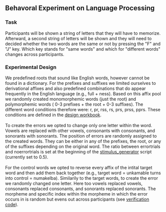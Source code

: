 ## Behavoral Experiment on Language Processing

### Task
Participants will be shown a string of letters that they will have to memorize. Afterward, a second string of letters will be shown and they will need to decided whether the two words are the same or not by pressing the "F" and "J" key. Which key stands for "same words" and which for "different words" changes across participants. 

### Experimental Design
We predefined roots that sound like English words, however cannot be found in a dictionary. For the prefixes and suffixes we limited ourselves to derivational affixes and also predefined combinations that do appear frequently in the English language (e.g., full + ness). Based on this affix pool we randomly created monomorphemic words (just the root) and polymorphemic words ( 0-3 prefixes + the root + 0-3 suffixes). The different word conditions therefore were: r, pr, rss, rs, prs, prss, pprs. These conditions are defined in the [design workbook](https://github.com/dbechar/Morphemes-Behavioral-Experiment/blob/main/experimental_design/design.csv). 
<br><br>
To create the errors we opted to change only one letter within the word. Vowels are replaced with other vowels, consonants with consonants, and sonorants with sonorants.
The position of errors are randomly assigned to the created words. They can be either in any of the prefixes, the root, or any of the suffixes depending on the original word. The ratio between errortrials and noerrortrials is set at the beginning of the [stimulus_generator](https://github.com/dbechar/Morphemes-Behavioral-Experiment/blob/main/code/stimulus_generator.py) script (currently set to 0.5).
<br> <br>
For the control words we opted to reverse every affix of the intital target word and then add them back together (e.g., target word = unkamable turns into control = numakelba). Similarily to the target words, to create the error we randomly changed one letter. Here too vowels replaced vowels, consonants replaced consonants, and sonorants replaced sonorants. The morpheme and specific index within the morpheme in which the error occurs in is random but evens out across participants (see [verification code]()). 


